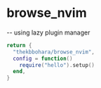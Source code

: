 # browse_nvim

-- using lazy plugin manager

```lua
return {
  "thekbbohara/browse_nvim",
  config = function()
	require("hello").setup()
  end,
}

```
